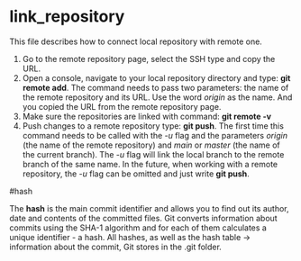 # link_repository
This file describes how to connect local repository with remote one.
1. Go to the remote repository page, select the SSH type and copy the URL.
2. Open a console, navigate to your local repository directory and type: **git remote add**. The command needs to pass two parameters: the name of the remote repository and its URL. Use the word _origin_ as the name. And you copied the URL from the remote repository page.
3. Make sure the repositories are linked with command: **git remote -v**
4. Push changes to a remote repository type:  **git push**. The first time this command needs to be called with the _-u_ flag and the parameters _origin_ (the name of the remote repository) and _main_ or _master_ (the name of the current branch). The _-u_ flag will link the local branch to the remote branch of the same name. In the future, when working with a remote repository, the _-u_ flag can be omitted and just write **git push**.

#hash

The **hash** is the main commit identifier and allows you to find out its author, date and contents of the committed files.
Git converts information about commits using the SHA-1 algorithm and for each of them calculates a unique identifier - a hash.
All hashes, as well as the hash table → information about the commit, Git stores in the .git folder.